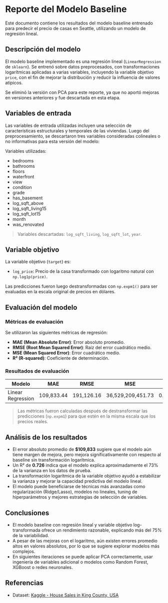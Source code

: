 # Reporte del Modelo Baseline

Este documento contiene los resultados del modelo baseline entrenado para predecir el precio de casas en Seattle, utilizando un modelo de regresión lineal.

## Descripción del modelo

El modelo baseline implementado es una regresión lineal (`LinearRegression` de `sklearn`). Se entrenó sobre datos preprocesados, con transformaciones logarítmicas aplicadas a varias variables, incluyendo la variable objetivo `price`, con el fin de mejorar la distribución y reducir la influencia de valores atípicos.

Se eliminó la versión con PCA para este reporte, ya que no aportó mejoras en versiones anteriores y fue descartada en esta etapa.

## Variables de entrada

Las variables de entrada utilizadas incluyen una selección de características estructurales y temporales de las viviendas. Luego del preprocesamiento, se descartaron tres variables consideradas colineales o no informativas para esta versión del modelo:

Variables utilizadas:

- bedrooms
- bathrooms
- floors
- waterfront
- view
- condition
- grade
- has_basement
- log_sqft_above
- log_sqft_living15
- log_sqft_lot15
- month
- was_renovated

> Variables descartadas: `log_sqft_living`, `log_sqft_lot`, `year`.

## Variable objetivo

La variable objetivo (`target`) es:

- `log_price`: Precio de la casa transformado con logaritmo natural con `np.log1p(price)`.

Las predicciones fueron luego destransformadas con `np.expm1()` para ser evaluadas en la escala original de precios en dólares.

## Evaluación del modelo

### Métricas de evaluación

Se utilizaron las siguientes métricas de regresión:

- **MAE (Mean Absolute Error)**: Error absoluto promedio.
- **RMSE (Root Mean Squared Error)**: Raíz del error cuadrático medio.
- **MSE (Mean Squared Error)**: Error cuadrático medio.
- **R² (R-squared)**: Coeficiente de determinación.

### Resultados de evaluación

| Modelo             | MAE         | RMSE         | MSE               | R²        |
|--------------------|-------------|--------------|--------------------|-----------|
| Linear Regression  | 109,833.44  | 191,126.16   | 36,529,209,451.73  | 0.726     |

> Las métricas fueron calculadas después de destransformar las predicciones (`np.expm1`) para que estén en la misma escala que los precios reales.

## Análisis de los resultados

- El error absoluto promedio de **$109,833** sugiere que el modelo aún tiene margen de mejora, pero mejora significativamente con respecto al baseline sin transformación logarítmica.
- Un R² de **0.726** indica que el modelo explica aproximadamente el 73% de la varianza en los datos de prueba.
- La transformación logarítmica de la variable objetivo ayudó a estabilizar la varianza y mejorar la capacidad predictiva del modelo lineal.
- El modelo puede beneficiarse de técnicas más avanzadas como regularización (Ridge/Lasso), modelos no lineales, tuning de hiperparámetros y mejores estrategias de selección de variables.

## Conclusiones

- El modelo baseline con regresión lineal y variable objetivo log-transformada ofrece un rendimiento razonable, explicando más del 75% de la variabilidad.
- A pesar de las mejoras con el logaritmo, aún existen errores promedio altos en valores absolutos, por lo que se sugiere explorar modelos más complejos.
- En siguientes iteraciones se puede aplicar PCA correctamente, usar ingeniería de variables adicional o modelos como Random Forest, XGBoost o redes neuronales.

## Referencias

- Dataset: [Kaggle - House Sales in King County, USA](https://www.kaggle.com/datasets/harlfoxem/housesalesprediction)